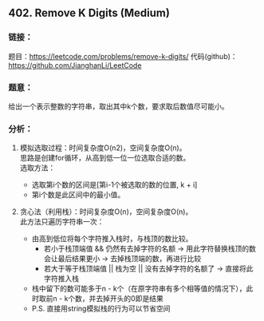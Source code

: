 ## 402. Remove K Digits (Medium)

### **链接**：
题目：https://leetcode.com/problems/remove-k-digits/
代码(github)：https://github.com/JianghanLi/LeetCode

### **题意**：
给出一个表示整数的字符串，取出其中k个数，要求取后数值尽可能小。

### **分析**：
1. 模拟选取过程：时间复杂度O(n2)，空间复杂度O(n)。  
思路是创建for循环，从高到低一位一位选取合适的数。  
选取方法：
	* 选取第i个数的区间是[第i-1个被选取的数的位置, k + i]
	* 第i个数是此区间中的最小值。

2. 贪心法（利用栈）：时间复杂度O(n)，空间复杂度O(n)。  
此方法只遍历字符串一次：
	* 由高到低位将每个字符推入栈时，与栈顶的数比较。
		* 若小于栈顶端值 && 仍然有去掉字符的名额 -> 用此字符替换栈顶的数会让最后结果更小 -> 去掉栈顶端的数，再进行比较
		* 若大于等于栈顶端值 || 栈为空 || 没有去掉字符的名额了 -> 直接将此字符推入栈
	* 栈中留下的数可能多于n - k个（在原字符串有多个相等值的情况下），此时取前n - k个数，并去掉开头的0即是结果
	* P.S. 直接用string模拟栈的行为可以节省空间
